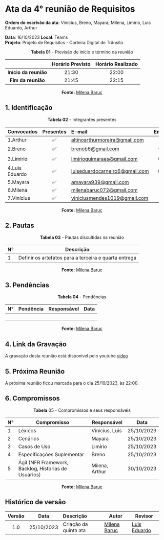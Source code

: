 # Ata da  4° reunião de Requisitos

**Ordem do escrivão da ata:** Vinícius, Breno, Mayara, Milena, Limirio, Luis Eduardo,
Arthur

**Data**:   16/10/2023 **Local**: Teams <br>
**Projeto**: Projeto de Requisitos - Carteira Digital de Trânsito <br>

<center>

**Tabela 01** - Previsão de início e término da reunião

|   | Horário Previsto | Horário Realizado |
|:-:| :-: | :-: |
|**Início da reunião**| 21:30 | 22:00 |
|**Fim da reunião**| 21:45 | 22:15 |

**Fonte:** [Milena Baruc](https://github.com/MilenaBaruc)

</center>


## 1. Identificação

<center>

**Tabela 02** - Integrantes presentes

| Convocados    | Presentes         | E-mail                        | Emoji |
| ---           | :---:             | :--                           | :---: |
| 1.Arthur      |:white_check_mark: |altinoarthurmoreira@gmail.com  |:space_invader:|
| 2.Breno       |:white_check_mark: |brenob6@gmail.com              |:coffee:       |
| 3.Limirio     |:white_check_mark: |limirioguimaraes@gmail.com     |:thumbsup:     |
| 4.Luis Eduardo|:white_check_mark: |luiseduardocarneiro6@gmail.com |:sunglasses:   |
| 5.Mayara      |:white_check_mark: |amayara939@gmail.com           |:fist:         |
| 6.Milena      |:white_check_mark: |milenabaruc072@gmail.com       |:fairy:        |
| 7.Vinícius    |:white_check_mark: |viniciusmendes1019@gmail.com   |:cold_face:    |

**Fonte:** [Milena Baruc](https://github.com/MilenaBaruc)

</center>

## 2. Pautas

<center>
  
**Tabela 03** - Pautas discultidas na reunião

| **N°** | **Descrição**|
|---|-----------------|
| 1 |  Definir os artefatos para a terceira e quarta entrega |

**Fonte:** [Milena Baruc](https://github.com/MilenaBaruc)


</center>

## 3. Pendências

<center>

**Tabela 04** - Pendências

| **N°** | **Pendência** | **Responsável** | **Data** |
|--------|---------------|-----------------|----------|
|        |               |                 |          |
|        |               |                 |          |
|        |               |                 |          |
|        |               |                 |          |


**Fonte:** [Milena Baruc](https://github.com/MilenaBaruc)

</center>

## 4. Link da Gravação
A gravação desta reunião está disponível pelo youtube [vídeo](https://youtu.be/2Hu2xOXeZRw)

## 5. Próxima Reunião

A próxima reunião ficou marcada para o dia 25/10/2023, às 22:00.

## 6. Compromissos

<center>

**Tabela** 05 - Compromissos e seus responsáveis

|**N°** | **Compromisso**                                      | **Responsável** | **Data**  |
|------ |------------------------------------------------------|-----------------|-----------|
| 1     | Léxicos                                              | Vinicius, Luis  | 25/10/2023|
| 2     | Cenários                                             | Mayara          | 25/10/2023|
| 3     | Casos de Uso                                         | Limírio         | 25/10/2023|
| 4     | Especificações Suplementar                           | Breno           | 25/10/2023|
| 5     | Ágil (NFR Framework, Backlog, Historias de Usuários) | Milena, Arthur  | 30/10/2023|


**Fonte:** [Milena Baruc](https://github.com/MilenaBaruc)

</center>

## Histórico de versão

| Versão | Data      | Descrição | Autor | Revisor |
| :-:    | :-----:   | :------   | ----  | ------- |
| 1.0    |25/10/2023 | Criação da quinta ata |[Milena Baruc](https://github.com/MilenaBaruc)| [Luis Eduardo](https://github.com/LuisMiranda10) |